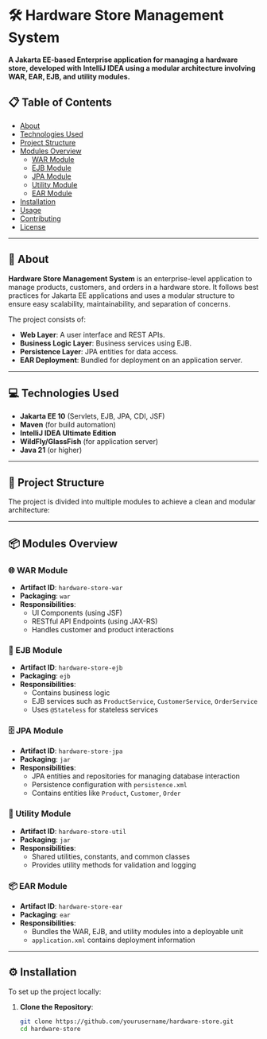 # 🛠️ Hardware Store Management System

**A Jakarta EE-based Enterprise application for managing a hardware store, developed with IntelliJ IDEA using a modular
architecture involving WAR, EAR, EJB, and utility modules.**

## 📋 Table of Contents

- [About](#about)
- [Technologies Used](#technologies-used)
- [Project Structure](#project-structure)
- [Modules Overview](#modules-overview)
    - [WAR Module](#war-module)
    - [EJB Module](#ejb-module)
    - [JPA Module](#jpa-module)
    - [Utility Module](#utility-module)
    - [EAR Module](#ear-module)
- [Installation](#installation)
- [Usage](#usage)
- [Contributing](#contributing)
- [License](#license)

---

## 📝 About

**Hardware Store Management System** is an enterprise-level application to manage products, customers, and orders in a
hardware store. It follows best practices for Jakarta EE applications and uses a modular structure to ensure easy
scalability, maintainability, and separation of concerns.

The project consists of:

- **Web Layer**: A user interface and REST APIs.
- **Business Logic Layer**: Business services using EJB.
- **Persistence Layer**: JPA entities for data access.
- **EAR Deployment**: Bundled for deployment on an application server.

---

## 💻 Technologies Used

- **Jakarta EE 10** (Servlets, EJB, JPA, CDI, JSF)
- **Maven** (for build automation)
- **IntelliJ IDEA Ultimate Edition**
- **WildFly/GlassFish** (for application server)
- **Java 21** (or higher)

---

## 📂 Project Structure

The project is divided into multiple modules to achieve a clean and modular architecture:

---

## 📦 Modules Overview

### 🌐 WAR Module

- **Artifact ID**: `hardware-store-war`
- **Packaging**: `war`
- **Responsibilities**:
    - UI Components (using JSF)
    - RESTful API Endpoints (using JAX-RS)
    - Handles customer and product interactions

### 🏢 EJB Module

- **Artifact ID**: `hardware-store-ejb`
- **Packaging**: `ejb`
- **Responsibilities**:
    - Contains business logic
    - EJB services such as `ProductService`, `CustomerService`, `OrderService`
    - Uses `@Stateless` for stateless services

### 🗄️ JPA Module

- **Artifact ID**: `hardware-store-jpa`
- **Packaging**: `jar`
- **Responsibilities**:
    - JPA entities and repositories for managing database interaction
    - Persistence configuration with `persistence.xml`
    - Contains entities like `Product`, `Customer`, `Order`

### 🔧 Utility Module

- **Artifact ID**: `hardware-store-util`
- **Packaging**: `jar`
- **Responsibilities**:
    - Shared utilities, constants, and common classes
    - Provides utility methods for validation and logging

### 📦 EAR Module

- **Artifact ID**: `hardware-store-ear`
- **Packaging**: `ear`
- **Responsibilities**:
    - Bundles the WAR, EJB, and utility modules into a deployable unit
    - `application.xml` contains deployment information

---

## ⚙️ Installation

To set up the project locally:

1. **Clone the Repository**:
   ```bash
   git clone https://github.com/yourusername/hardware-store.git
   cd hardware-store